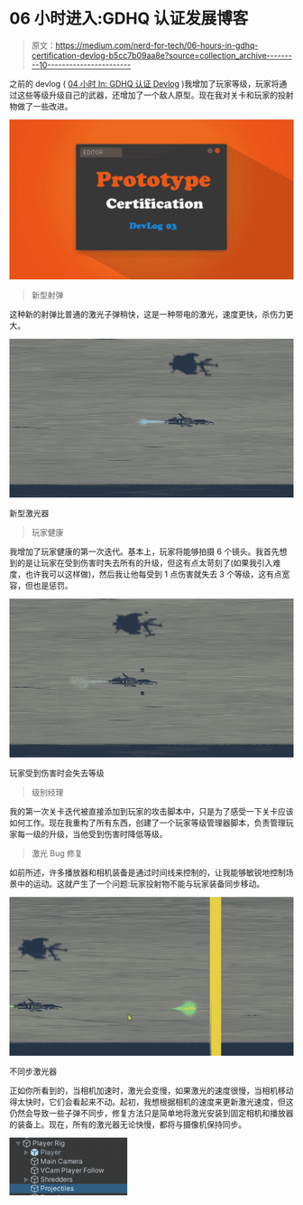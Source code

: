 # 06 小时进入:GDHQ 认证发展博客

> 原文：<https://medium.com/nerd-for-tech/06-hours-in-gdhq-certification-devlog-b5cc7b09aa8e?source=collection_archive---------10----------------------->

之前的 devlog ( [04 小时 In: GDHQ 认证 Devlog](https://novusxdev.medium.com/04-hours-in-gdhq-certification-devlog-ce5b3bf8cea8) )我增加了玩家等级，玩家将通过这些等级升级自己的武器，还增加了一个敌人原型。现在我对关卡和玩家的投射物做了一些改进。

![](img/5a19269ddccca90783e885a6f96f7ca2.png)

> 新型射弹

这种新的射弹比普通的激光子弹稍快，这是一种带电的激光，速度更快，杀伤力更大。

![](img/a7d532cc21c994a774cf68bff6261f7a.png)

新型激光器

> 玩家健康

我增加了玩家健康的第一次迭代。基本上，玩家将能够拍摄 6 个镜头。我首先想到的是让玩家在受到伤害时失去所有的升级，但这有点太苛刻了(如果我引入难度，也许我可以这样做)，然后我让他每受到 1 点伤害就失去 3 个等级，这有点宽容，但也是惩罚。

![](img/c92e550fa9f2ce2e255d156d5c7d02c0.png)

玩家受到伤害时会失去等级

> 级别经理

我的第一次关卡迭代被直接添加到玩家的攻击脚本中，只是为了感受一下关卡应该如何工作。现在我重构了所有东西，创建了一个玩家等级管理器脚本，负责管理玩家每一级的升级，当他受到伤害时降低等级。

> 激光 Bug 修复

如前所述，许多播放器和相机装备是通过时间线来控制的，让我能够敏锐地控制场景中的运动。这就产生了一个问题:玩家投射物不能与玩家装备同步移动。

![](img/bc6d3bc9645aa8ead354f02ef8ac9c4f.png)

不同步激光器

正如你所看到的，当相机加速时，激光会变慢，如果激光的速度很慢，当相机移动得太快时，它们会看起来不动。起初，我想根据相机的速度来更新激光速度，但这仍然会导致一些子弹不同步，修复方法只是简单地将激光安装到固定相机和播放器的装备上。现在，所有的激光器无论快慢，都将与摄像机保持同步。

![](img/02a98fddffbeae092e90d72e09065520.png)